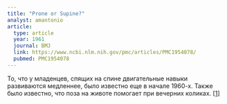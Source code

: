 ```yaml
---
title: "Prone or Supine?"
analyst: amantonio
article:
  type: article
  year: 1961
  journal: BMJ
  link: https://www.ncbi.nlm.nih.gov/pmc/articles/PMC1954078/
  pubmed: PMC1954078
---
```


То, что у младенцев, спящих на спине двигательные навыки развиваются медленнее, было известно еще в начале 1960-х. Также было известно, что поза на животе помогает при вечерних коликах. [[1]](https://www.ncbi.nlm.nih.gov/pubmed/13715540)
